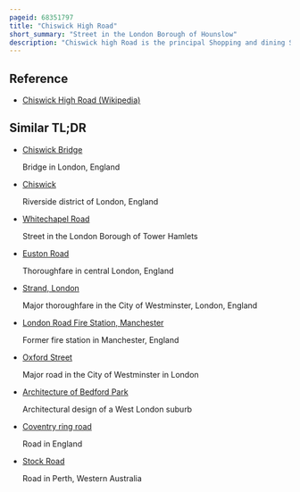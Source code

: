 ```yaml
---
pageid: 68351797
title: "Chiswick High Road"
short_summary: "Street in the London Borough of Hounslow"
description: "Chiswick high Road is the principal Shopping and dining Street of Chiswick a District in west London. It was Part of the main Roman Road West of London which remained the main Road until the 1950s when the A4 was built across Chiswick. By the 19th Century the Road through the Village of Turnham Green had grand Houses next to it. The Road developed into a Shopping Centre when Chiswick became built to the North of old Chiswick with new Streets and Housing in the late 19th Century. There are several listed Buildings including public Houses, Churches, and a former Power Station, built to supply Electricity to the Tram Network."
---
```


## Reference

- [Chiswick High Road (Wikipedia)](https://en.wikipedia.org/?curid=68351797)

## Similar TL;DR

- [Chiswick Bridge](/tldr/en/chiswick-bridge)

  Bridge in London, England

- [Chiswick](/tldr/en/chiswick)

  Riverside district of London, England

- [Whitechapel Road](/tldr/en/whitechapel-road)

  Street in the London Borough of Tower Hamlets

- [Euston Road](/tldr/en/euston-road)

  Thoroughfare in central London, England

- [Strand, London](/tldr/en/strand-london)

  Major thoroughfare in the City of Westminster, London, England

- [London Road Fire Station, Manchester](/tldr/en/london-road-fire-station-manchester)

  Former fire station in Manchester, England

- [Oxford Street](/tldr/en/oxford-street)

  Major road in the City of Westminster in London

- [Architecture of Bedford Park](/tldr/en/architecture-of-bedford-park)

  Architectural design of a West London suburb

- [Coventry ring road](/tldr/en/coventry-ring-road)

  Road in England

- [Stock Road](/tldr/en/stock-road)

  Road in Perth, Western Australia
